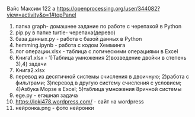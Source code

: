 Вайс Максим 122 а
https://openprocessing.org/user/344082?view=activity&o=1#topPanel

1) папка graph- домашнее задание по работе с черепахой в Python
2) pip.py в папке turtle- черепаха(дерево)
3) база данных.py - работа с базой данных в Python
4) hemming.ipynb - работа с кодом Хемминга 
5) лог операции.xlsx - таблица с логическими операциями в Excel 
6) Книга1.xlsx -
1)Таблица умножения 
2)возведение двойки в степень 
3),4) задачи
7) Книга2.xlsx 
1) перевод из десятичной системы счисления в двоичную; 
2)работа с фильтрами;
3)перевод в другую систему счисления с условием; 
4)Азбука Морзе в Excel; 
5)таблица умножения 8ричной системы
8) ege.py - егэшная задача 
9) https://loki478.wordpress.com/ - сайт на wordpress 
10) нейронка.png - фото нейронки 
